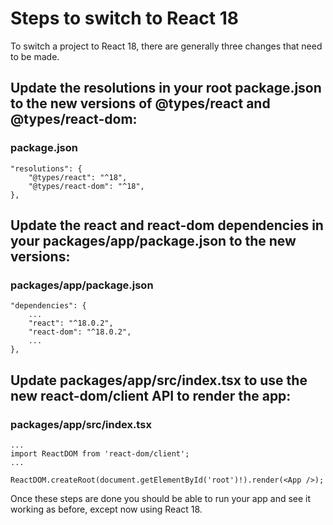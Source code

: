 # Steps to switch to React 18
  To switch a project to React 18, there are generally three changes that need to be made.

  ## Update the resolutions in your root package.json to the new versions of @types/react and @types/react-dom:
  ### package.json
  ```
  "resolutions": {
      "@types/react": "^18",
      "@types/react-dom": "^18",
  },
  ```

  ## Update the react and react-dom dependencies in your packages/app/package.json to the new versions:
  ### packages/app/package.json
  ```
  "dependencies": {
      ...
      "react": "^18.0.2",
      "react-dom": "^18.0.2",
      ...
  },
  ```

  ## Update packages/app/src/index.tsx to use the new react-dom/client API to render the app:
  ### packages/app/src/index.tsx
  ```
  ...
  import ReactDOM from 'react-dom/client';
  ...

  ReactDOM.createRoot(document.getElementById('root')!).render(<App />);
  ```

Once these steps are done you should be able to run your app and see it working as before, except now using React 18.

